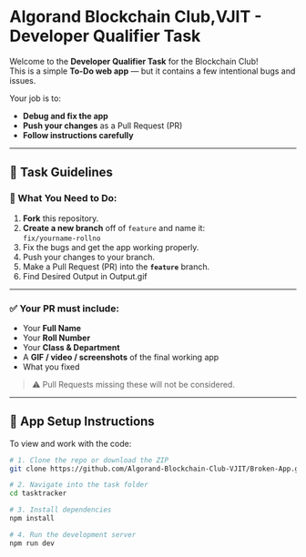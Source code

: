 # Algorand Blockchain Club,VJIT - Developer Qualifier Task

Welcome to the **Developer Qualifier Task** for the Blockchain Club!  
This is a simple **To-Do web app** — but it contains a few intentional bugs and issues.

Your job is to:
- **Debug and fix the app**
- **Push your changes** as a Pull Request (PR)
- **Follow instructions carefully**

---

## 📌 Task Guidelines

### 🧠 What You Need to Do:
1. **Fork** this repository.
2. **Create a new branch** off of `feature` and name it:  
   `fix/yourname-rollno`
3. Fix the bugs and get the app working properly.
4. Push your changes to your branch.
5. Make a Pull Request (PR) into the **`feature`** branch.
6. Find Desired Output in Output.gif

---

### ✅ Your PR **must include**:
- Your **Full Name**
- Your **Roll Number**
- Your **Class & Department**
- A **GIF / video / screenshots** of the final working app
- What you fixed

> ⚠️ Pull Requests missing these will not be considered.

---

## 🧪 App Setup Instructions

To view and work with the code:

```bash
# 1. Clone the repo or download the ZIP
git clone https://github.com/Algorand-Blockchain-Club-VJIT/Broken-App.git

# 2. Navigate into the task folder
cd tasktracker

# 3. Install dependencies
npm install

# 4. Run the development server
npm run dev
